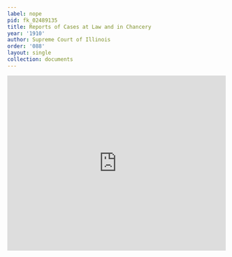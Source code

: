 ```yaml
---
label: nope
pid: fk_02489135
title: Reports of Cases at Law and in Chancery
year: '1910'
author: Supreme Court of Illinois
order: '088'
layout: single
collection: documents
---
```

<iframe src="https://northwestern.app.box.com/embed/s/rfpn1ku0nf0p55gl75kknjnglwxl1gm1?sortColumn=date&view=list" width="500" height="400" frameborder="0" allowfullscreen webkitallowfullscreen msallowfullscreen></iframe>
